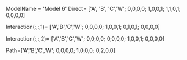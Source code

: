 ModelName = 'Model 6'
Direct=
	['A', 'B', 'C','W';
	0,0,0,0;
	1,0,0,1;
	1,1,0,1;
	0,0,0,0]

Interaction(:,:,1)=
	['A','B','C','W';
	0,0,0,0;
	1,0,0,1;
	0,1,0,1;
	0,0,0,0]
	
	
Interaction(:,:,2)=
	['A','B','C','W';
	0,0,0,0;
	0,0,0,0;
	1,0,0,1;
	0,0,0,0]

Path=['A','B','C','W';
	0,0,0,0;
	1,0,0,0;
	0,2,0,0]


